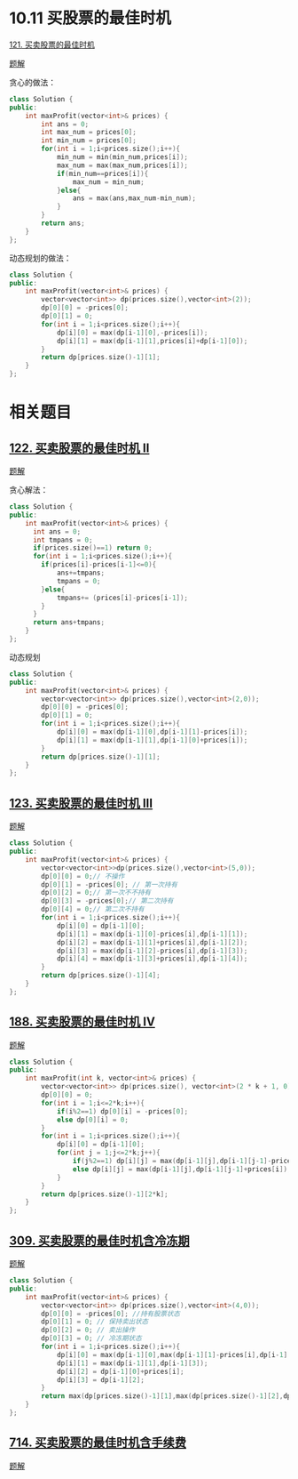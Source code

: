 # 10.11 买股票的最佳时机

[121. 买卖股票的最佳时机](https://leetcode.cn/problems/best-time-to-buy-and-sell-stock/)

[题解](https://programmercarl.com/0121.%E4%B9%B0%E5%8D%96%E8%82%A1%E7%A5%A8%E7%9A%84%E6%9C%80%E4%BD%B3%E6%97%B6%E6%9C%BA.html#%E7%AE%97%E6%B3%95%E5%85%AC%E5%BC%80%E8%AF%BE)

贪心的做法：

```cpp
class Solution {
public:
    int maxProfit(vector<int>& prices) {
        int ans = 0;
        int max_num = prices[0];
        int min_num = prices[0];
        for(int i = 1;i<prices.size();i++){
            min_num = min(min_num,prices[i]);
            max_num = max(max_num,prices[i]);
            if(min_num==prices[i]){
                max_num = min_num;
            }else{
                ans = max(ans,max_num-min_num);
            }
        }
        return ans;
    }
};
```

动态规划的做法：

```cpp
class Solution {
public:
    int maxProfit(vector<int>& prices) {
        vector<vector<int>> dp(prices.size(),vector<int>(2));
        dp[0][0] = -prices[0];
        dp[0][1] = 0;
        for(int i = 1;i<prices.size();i++){
            dp[i][0] = max(dp[i-1][0],-prices[i]);
            dp[i][1] = max(dp[i-1][1],prices[i]+dp[i-1][0]);
        }
        return dp[prices.size()-1][1];
    }
};
```

# 相关题目

## [122. 买卖股票的最佳时机 II](https://leetcode.cn/problems/best-time-to-buy-and-sell-stock-ii/)

[题解](https://programmercarl.com/0122.%E4%B9%B0%E5%8D%96%E8%82%A1%E7%A5%A8%E7%9A%84%E6%9C%80%E4%BD%B3%E6%97%B6%E6%9C%BAII%EF%BC%88%E5%8A%A8%E6%80%81%E8%A7%84%E5%88%92%EF%BC%89.html#%E7%AE%97%E6%B3%95%E5%85%AC%E5%BC%80%E8%AF%BE)

贪心解法：

```cpp
class Solution {
public:
    int maxProfit(vector<int>& prices) {
      int ans = 0;
      int tmpans = 0;
      if(prices.size()==1) return 0;
      for(int i = 1;i<prices.size();i++){
        if(prices[i]-prices[i-1]<=0){
            ans+=tmpans;
            tmpans = 0;
        }else{
            tmpans+= (prices[i]-prices[i-1]);
        }
      }
      return ans+tmpans;
    }
};
```

动态规划

```cpp
class Solution {
public:
    int maxProfit(vector<int>& prices) {
        vector<vector<int>> dp(prices.size(),vector<int>(2,0));
        dp[0][0] = -prices[0];
        dp[0][1] = 0;
        for(int i = 1;i<prices.size();i++){
            dp[i][0] = max(dp[i-1][0],dp[i-1][1]-prices[i]);
            dp[i][1] = max(dp[i-1][1],dp[i-1][0]+prices[i]);
        }
        return dp[prices.size()-1][1];
    }
};
```

## [123. 买卖股票的最佳时机 III](https://leetcode.cn/problems/best-time-to-buy-and-sell-stock-iii/)

[题解](https://programmercarl.com/0123.%E4%B9%B0%E5%8D%96%E8%82%A1%E7%A5%A8%E7%9A%84%E6%9C%80%E4%BD%B3%E6%97%B6%E6%9C%BAIII.html#%E6%80%9D%E8%B7%AF)

```cpp
class Solution {
public:
    int maxProfit(vector<int>& prices) {
        vector<vector<int>>dp(prices.size(),vector<int>(5,0));
        dp[0][0] = 0;// 不操作
        dp[0][1] = -prices[0]; // 第一次持有
        dp[0][2] = 0;// 第一次不不持有
        dp[0][3] = -prices[0];// 第二次持有
        dp[0][4] = 0;// 第二次不持有
        for(int i = 1;i<prices.size();i++){
            dp[i][0] = dp[i-1][0];
            dp[i][1] = max(dp[i-1][0]-prices[i],dp[i-1][1]);
            dp[i][2] = max(dp[i-1][1]+prices[i],dp[i-1][2]);
            dp[i][3] = max(dp[i-1][2]-prices[i],dp[i-1][3]);
            dp[i][4] = max(dp[i-1][3]+prices[i],dp[i-1][4]);
        }
        return dp[prices.size()-1][4];
    }
};
```

## [188. 买卖股票的最佳时机 IV](https://leetcode.cn/problems/best-time-to-buy-and-sell-stock-iv/)

[题解](https://programmercarl.com/0188.%E4%B9%B0%E5%8D%96%E8%82%A1%E7%A5%A8%E7%9A%84%E6%9C%80%E4%BD%B3%E6%97%B6%E6%9C%BAIV.html#%E7%AE%97%E6%B3%95%E5%85%AC%E5%BC%80%E8%AF%BE)

```cpp
class Solution {
public:
    int maxProfit(int k, vector<int>& prices) {
        vector<vector<int>> dp(prices.size(), vector<int>(2 * k + 1, 0));
        dp[0][0] = 0;
        for(int i = 1;i<=2*k;i++){
            if(i%2==1) dp[0][i] = -prices[0];
            else dp[0][i] = 0;
        }
        for(int i = 1;i<prices.size();i++){
            dp[i][0] = dp[i-1][0];
            for(int j = 1;j<=2*k;j++){
                if(j%2==1) dp[i][j] = max(dp[i-1][j],dp[i-1][j-1]-prices[i]);
                else dp[i][j] = max(dp[i-1][j],dp[i-1][j-1]+prices[i]);
            }
        }
        return dp[prices.size()-1][2*k];
    }
};
```

## [309. 买卖股票的最佳时机含冷冻期](https://leetcode.cn/problems/best-time-to-buy-and-sell-stock-with-cooldown/)

[题解](https://programmercarl.com/0309.%E6%9C%80%E4%BD%B3%E4%B9%B0%E5%8D%96%E8%82%A1%E7%A5%A8%E6%97%B6%E6%9C%BA%E5%90%AB%E5%86%B7%E5%86%BB%E6%9C%9F.html#%E7%AE%97%E6%B3%95%E5%85%AC%E5%BC%80%E8%AF%BE)

```cpp
class Solution {
public:
    int maxProfit(vector<int>& prices) {
        vector<vector<int>> dp(prices.size(),vector<int>(4,0));
	    dp[0][0] = -prices[0]; //持有股票状态
        dp[0][1] = 0; // 保持卖出状态
        dp[0][2] = 0; // 卖出操作
        dp[0][3] = 0; // 冷冻期状态
        for(int i = 1;i<prices.size();i++){
            dp[i][0] = max(dp[i-1][0],max(dp[i-1][1]-prices[i],dp[i-1][3]-prices[i]));
            dp[i][1] = max(dp[i-1][1],dp[i-1][3]);
            dp[i][2] = dp[i-1][0]+prices[i];
            dp[i][3] = dp[i-1][2];
        }
        return max(dp[prices.size()-1][1],max(dp[prices.size()-1][2],dp[prices.size()-1][3]));
    }
};
```

## [714. 买卖股票的最佳时机含手续费](https://leetcode.cn/problems/best-time-to-buy-and-sell-stock-with-transaction-fee/)

[题解](https://programmercarl.com/0714.%E4%B9%B0%E5%8D%96%E8%82%A1%E7%A5%A8%E7%9A%84%E6%9C%80%E4%BD%B3%E6%97%B6%E6%9C%BA%E5%90%AB%E6%89%8B%E7%BB%AD%E8%B4%B9%EF%BC%88%E5%8A%A8%E6%80%81%E8%A7%84%E5%88%92%EF%BC%89.html#%E7%AE%97%E6%B3%95%E5%85%AC%E5%BC%80%E8%AF%BE)

